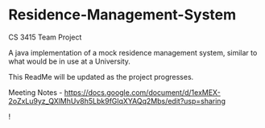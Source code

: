 # Residence-Management-System
CS 3415 Team Project

A java implementation of a mock residence management system, similar to what would be in use at a University.

This ReadMe will be updated as the project progresses.

Meeting Notes - https://docs.google.com/document/d/1exMEX-2oZxLu9yz_QXlMhUv8h5Lbk9fGlqXYAQq2Mbs/edit?usp=sharing

!
